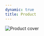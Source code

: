 ```yaml
---
dynamic: true
title: Product
---
```


<script setup>
const { params, frontmatter: f } = useData()
</script>

<img class="max-w-140 w-full" alt="Product cover" :src="`/products/${f.slug}.webp`">

<!-- @content -->

<shop-price class="w-full max-w-140 sticky bottom-0" v-bind="f" ></shop-price>
